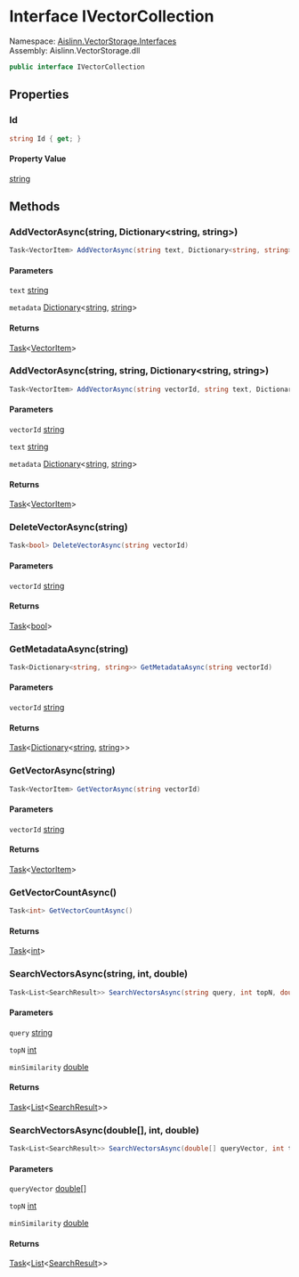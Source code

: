 # <a id="Aislinn_VectorStorage_Interfaces_IVectorCollection"></a> Interface IVectorCollection

Namespace: [Aislinn.VectorStorage.Interfaces](Aislinn.VectorStorage.Interfaces.md)  
Assembly: Aislinn.VectorStorage.dll  

```csharp
public interface IVectorCollection
```

## Properties

### <a id="Aislinn_VectorStorage_Interfaces_IVectorCollection_Id"></a> Id

```csharp
string Id { get; }
```

#### Property Value

 [string](https://learn.microsoft.com/dotnet/api/system.string)

## Methods

### <a id="Aislinn_VectorStorage_Interfaces_IVectorCollection_AddVectorAsync_System_String_System_Collections_Generic_Dictionary_System_String_System_String__"></a> AddVectorAsync\(string, Dictionary<string, string\>\)

```csharp
Task<VectorItem> AddVectorAsync(string text, Dictionary<string, string> metadata)
```

#### Parameters

`text` [string](https://learn.microsoft.com/dotnet/api/system.string)

`metadata` [Dictionary](https://learn.microsoft.com/dotnet/api/system.collections.generic.dictionary\-2)<[string](https://learn.microsoft.com/dotnet/api/system.string), [string](https://learn.microsoft.com/dotnet/api/system.string)\>

#### Returns

 [Task](https://learn.microsoft.com/dotnet/api/system.threading.tasks.task\-1)<[VectorItem](Aislinn.VectorStorage.Models.VectorItem.md)\>

### <a id="Aislinn_VectorStorage_Interfaces_IVectorCollection_AddVectorAsync_System_String_System_String_System_Collections_Generic_Dictionary_System_String_System_String__"></a> AddVectorAsync\(string, string, Dictionary<string, string\>\)

```csharp
Task<VectorItem> AddVectorAsync(string vectorId, string text, Dictionary<string, string> metadata)
```

#### Parameters

`vectorId` [string](https://learn.microsoft.com/dotnet/api/system.string)

`text` [string](https://learn.microsoft.com/dotnet/api/system.string)

`metadata` [Dictionary](https://learn.microsoft.com/dotnet/api/system.collections.generic.dictionary\-2)<[string](https://learn.microsoft.com/dotnet/api/system.string), [string](https://learn.microsoft.com/dotnet/api/system.string)\>

#### Returns

 [Task](https://learn.microsoft.com/dotnet/api/system.threading.tasks.task\-1)<[VectorItem](Aislinn.VectorStorage.Models.VectorItem.md)\>

### <a id="Aislinn_VectorStorage_Interfaces_IVectorCollection_DeleteVectorAsync_System_String_"></a> DeleteVectorAsync\(string\)

```csharp
Task<bool> DeleteVectorAsync(string vectorId)
```

#### Parameters

`vectorId` [string](https://learn.microsoft.com/dotnet/api/system.string)

#### Returns

 [Task](https://learn.microsoft.com/dotnet/api/system.threading.tasks.task\-1)<[bool](https://learn.microsoft.com/dotnet/api/system.boolean)\>

### <a id="Aislinn_VectorStorage_Interfaces_IVectorCollection_GetMetadataAsync_System_String_"></a> GetMetadataAsync\(string\)

```csharp
Task<Dictionary<string, string>> GetMetadataAsync(string vectorId)
```

#### Parameters

`vectorId` [string](https://learn.microsoft.com/dotnet/api/system.string)

#### Returns

 [Task](https://learn.microsoft.com/dotnet/api/system.threading.tasks.task\-1)<[Dictionary](https://learn.microsoft.com/dotnet/api/system.collections.generic.dictionary\-2)<[string](https://learn.microsoft.com/dotnet/api/system.string), [string](https://learn.microsoft.com/dotnet/api/system.string)\>\>

### <a id="Aislinn_VectorStorage_Interfaces_IVectorCollection_GetVectorAsync_System_String_"></a> GetVectorAsync\(string\)

```csharp
Task<VectorItem> GetVectorAsync(string vectorId)
```

#### Parameters

`vectorId` [string](https://learn.microsoft.com/dotnet/api/system.string)

#### Returns

 [Task](https://learn.microsoft.com/dotnet/api/system.threading.tasks.task\-1)<[VectorItem](Aislinn.VectorStorage.Models.VectorItem.md)\>

### <a id="Aislinn_VectorStorage_Interfaces_IVectorCollection_GetVectorCountAsync"></a> GetVectorCountAsync\(\)

```csharp
Task<int> GetVectorCountAsync()
```

#### Returns

 [Task](https://learn.microsoft.com/dotnet/api/system.threading.tasks.task\-1)<[int](https://learn.microsoft.com/dotnet/api/system.int32)\>

### <a id="Aislinn_VectorStorage_Interfaces_IVectorCollection_SearchVectorsAsync_System_String_System_Int32_System_Double_"></a> SearchVectorsAsync\(string, int, double\)

```csharp
Task<List<SearchResult>> SearchVectorsAsync(string query, int topN, double minSimilarity = 0)
```

#### Parameters

`query` [string](https://learn.microsoft.com/dotnet/api/system.string)

`topN` [int](https://learn.microsoft.com/dotnet/api/system.int32)

`minSimilarity` [double](https://learn.microsoft.com/dotnet/api/system.double)

#### Returns

 [Task](https://learn.microsoft.com/dotnet/api/system.threading.tasks.task\-1)<[List](https://learn.microsoft.com/dotnet/api/system.collections.generic.list\-1)<[SearchResult](Aislinn.VectorStorage.Models.SearchResult.md)\>\>

### <a id="Aislinn_VectorStorage_Interfaces_IVectorCollection_SearchVectorsAsync_System_Double___System_Int32_System_Double_"></a> SearchVectorsAsync\(double\[\], int, double\)

```csharp
Task<List<SearchResult>> SearchVectorsAsync(double[] queryVector, int topN, double minSimilarity = 0)
```

#### Parameters

`queryVector` [double](https://learn.microsoft.com/dotnet/api/system.double)\[\]

`topN` [int](https://learn.microsoft.com/dotnet/api/system.int32)

`minSimilarity` [double](https://learn.microsoft.com/dotnet/api/system.double)

#### Returns

 [Task](https://learn.microsoft.com/dotnet/api/system.threading.tasks.task\-1)<[List](https://learn.microsoft.com/dotnet/api/system.collections.generic.list\-1)<[SearchResult](Aislinn.VectorStorage.Models.SearchResult.md)\>\>

